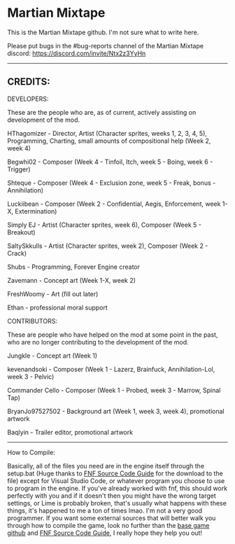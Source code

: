 # Martian Mixtape

This is the Martian Mixtape github. I'm not sure what to write here. 

Please put bugs in the #bug-reports channel of the Martian Mixtape discord: https://discord.com/invite/Ntx2z3YyHn

----------------------------------------------
CREDITS:
----------------------------------------------

DEVELOPERS:

These are the people who are, as of current, actively assisting on development of the mod.

HThagomizer - Director, Artist (Character sprites, weeks 1, 2, 3, 4, 5), Programming, Charting, small amounts of compositional help (Week 2, week 4)

Begwhi02 - Composer (Week 4 - Tinfoil, Itch, week 5 - Boing, week 6 - Trigger)

Shteque - Composer (Week 4 - Exclusion zone, week 5 - Freak, bonus - Annihilation)

Luckiibean - Composer (Week 2 - Confidential, Aegis, Enforcement, week 1-X, Extermination)

Simply EJ - Artist (Character sprites, week 6), Composer (Week 5 - Breakout)

SaltySkkulls - Artist (Character sprites, week 2), Composer (Week 2 - Crack)

Shubs - Programming, Forever Engine creator

Zavemann - Concept art (Week 1-X, week 2)

FreshWoomy - Art (fill out later)

Ethan - professional moral support

CONTRIBUTORS:

These are people who have helped on the mod at some point in the past, who are no longer contributing to the development of the mod.

Jungkle - Concept art (Week 1)

kevenandsoki - Composer (Week 1 - Lazerz, Brainfuck, Annihilation-Lol, week 3 - Pelvic)

Commander Cello - Composer (Week 1 - Probed, week 3 - Marrow, Spinal Tap)

BryanJo97527502 - Background art (Week 1, week 3, week 4), promotional artwork

Baqlyin - Trailer editor, promotional artwork

----------------------------------------------
How to Compile:

Basically, all of the files you need are in the engine itself through the setup.bat (Huge thanks to [FNF Source Code Guide](https://gamebanana.com/tuts/13798) for the download to the file) except for Visual Studio Code, or whatever program you choose to use to program in the engine. If you've already worked with fnf, this should work perfectly with you and if it doesn't then you might have the wrong target settings, or Lime is probably broken, that's usually what happens with these things, it's happened to me a ton of times lmao. I'm not a very good programmer.
If you want some external sources that will better walk you through how to compile the game, look no further than the [base game github](https://github.com/ninjamuffin99/Funkin) and [FNF Source Code Guide](https://gamebanana.com/tuts/13798), I really hope they help you out!

